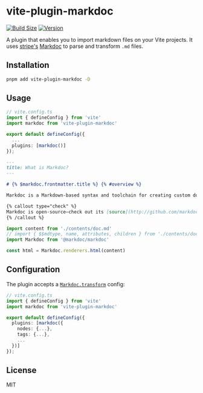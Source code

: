 # vite-plugin-markdoc

[![Build Size](https://img.shields.io/bundlephobia/minzip/vite-plugin-markdoc?label=bundle%20size&style=flat&colorA=000000&colorB=000000)](https://bundlephobia.com/result?p=vite-plugin-markdoc)
[![Version](https://img.shields.io/npm/v/vite-plugin-markdoc?style=flat&colorA=000000&colorB=000000)](https://www.npmjs.com/package/vite-plugin-markdoc)

A plugin that enables you to import markdown files on your Vite projects. It uses [stripe's](https://stripe.com/) [Markdoc](https://markdoc.io/) to parse and transform `.md` files.

## Installation

```bash
pnpm add vite-plugin-markdoc -D
```

## Usage

```ts
// vite.config.ts
import { defineConfig } from 'vite'
import markdoc from 'vite-plugin-markdoc'

export default defineConfig({
  ...
  plugins: [markdoc()]
});
```

```md
---
title: What is Markdoc?
---

# {% $markdoc.frontmatter.title %} {% #overview %}

Markdoc is a Markdown-based syntax and toolchain for creating custom documentation sites. Stripe created Markdoc to power [our public docs](http://stripe.com/docs).

{% callout type="check" %}
Markdoc is open-source—check out its [source](http://github.com/markdoc/markdoc) to see how it works.
{% /callout %}
```

```ts
import content from './contents/doc.md'
// import { $$mdtype, name, attributes, children } from './contents/doc.md'
import Markdoc from '@markdoc/markdoc'

const html = Markdoc.renderers.html(content)
```

## Configuration

The plugin accepts a [`Markdoc.transform`](https://markdoc.io/docs/syntax#config) config:

```ts
// vite.config.ts
import { defineConfig } from 'vite'
import markdoc from 'vite-plugin-markdoc'

export default defineConfig({
  plugins: [markdoc({
    nodes: {...},
    tags: {...},
    ...
  })]
});
```

## License

MIT
